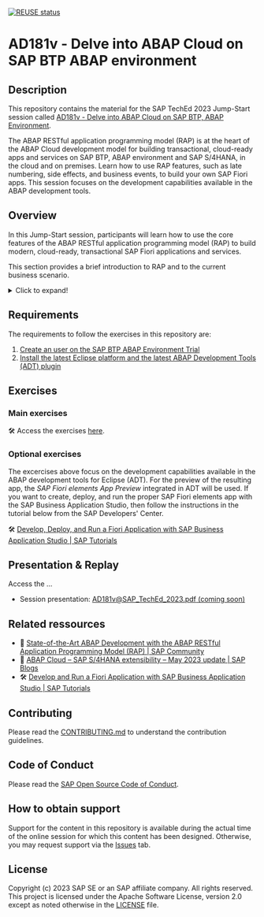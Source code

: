 [![REUSE status](https://api.reuse.software/badge/github.com/SAP-samples/teched2023-AD181v)](https://api.reuse.software/info/github.com/SAP-samples/teched2023-AD181v)

# AD181v - Delve into ABAP Cloud on SAP BTP ABAP environment

## Description

This repository contains the material for the SAP TechEd 2023 Jump-Start session called [AD181v - Delve into ABAP Cloud on SAP BTP, ABAP Environment](https://go3.events.sap.com/sapteched/virtual/2023/reg/flow/sap/sapteched23/catalog/page/catalog/session/1693019545062001fMQZ).  

The ABAP RESTful application programming model (RAP) is at the heart of the ABAP Cloud development model for building transactional, cloud-ready apps and services on SAP BTP, ABAP environment and SAP S/4HANA, in the cloud and on premises. Learn how to use RAP features, such as late numbering, side effects, and business events, to build your own SAP Fiori apps. This session focuses on the development capabilities available in the ABAP development tools. 

## Overview

In this Jump-Start session, participants will learn how to use the core features of the ABAP RESTful application programming model (RAP) to build modern, cloud-ready, transactional SAP Fiori applications and services.

This section provides a brief introduction to RAP and to the current business scenario.

<details>
  <summary>Click to expand!</summary>

### Business Scenario

> In this hands-on session we will guide you through the development of the OData service of a SAP Fiori elements based _Travel Processing App_ with RAP, using the _managed_ business object (BO) runtime implementation with semantic key and late numbering. We will give you more details on the scenario in the different exercises.
>   
> The OData service you are going to implement is based on the _ABAP Flight Reference Scenario_. To set the business context, the scenario is the following: The department responsible for managing worldwide Travels for multiple Agencies is requesting you to build a new Fiori app with draft capabilities for processing (i.e. creating, updating and deleting) Travels. 
  
<details>
  <summary>Click to expand!</summary>
   
The resulting _Travel_ app is a SAP Fiori elements-based List Report app with search, filter, and draft capabilities for processing travel bookings. A navigation to an Object Page for displaying the details of each _travel_ entry in the list report is offered. The application will look like this: 

that will look like this:

**List Report**:
<img src="exercises/images/ad181v_travelapp01.png" alt="RAP110 Travel App - List Report" width="100%">
  
**Object Page**: 
<img src="exercises/images/ad181v_travelapp02.png" alt="RAP110 Travel App - Object Page" width="100%">

Below is the simplified _Flight_ data model underlying the app.

<img src="exercises/images/ad181v_datamodel.png" alt="RAP110 Data Model" width="80%">

</details>

### About the ABAP RESTful Application Programming Model (RAP)
   
> **ABAP Cloud** is the development model for building cloud-ready business apps, services and extensions on SAP BTP and all SAP S/4HANA editions, i.e. public or private cloud, and even on-premise.
>
> The **ABAP RESTful Application Programming Model (RAP)** is the centerpiece of _ABAP Cloud development model_ for building transactional, cloud-ready SAP Fiori apps and Web APIs. RAP offers a set of concepts, tools, languages, and powerful frameworks provided on the ABAP platform. It supports the efficient development of innovative and cloud-ready enterprise applications, as well as the extension of SAP standard applications in an upgrade-stable way in the cloud and on-premise.

<details>
<summary>Click to expand!</summary>

RAP is an enabler for improving the user experience and innovating business processes in ABAP-based SAP solutions by leveraging SAP Fiori, SAP HANA, and the cloud. 
It is a long-term strategic solution for ABAP development on SAP’s flagship product SAP S/4HANA, in the cloud and on-premise (as of release 1909), as well as on the SAP BTP ABAP Environment.

The illustration below shows the high-level end-to-end development stack when working with RAP.  

<img src="exercises/images/rap_bigpicture.png" alt="RAP Big Picture" width="80%">

</details>

</details>

## Requirements

The requirements to follow the exercises in this repository are:
1. [Create an user on the SAP BTP ABAP Environment Trial](https://developers.sap.com/tutorials/abap-environment-trial-onboarding.html)
2. [Install the latest Eclipse platform and the latest ABAP Development Tools (ADT) plugin](https://developers.sap.com/tutorials/abap-install-adt.html)


## Exercises

### Main exercises
🛠 Access the exercises [here](https://github.tools.sap/D040081/rap_workshops/blob/master/rap1xx/rap110/README.md#-exercises).

### Optional exercises

The excercises above focus on the development capabilities available in the ABAP development tools for Eclipse (ADT). For the preview of the resulting app, the _SAP Fiori elements App Preview_ integrated in ADT will be used. If you want to create, deploy, and run the proper SAP Fiori elements app with the SAP Business Application Studio, then follow the instructions in the tutorial below from the SAP Developers' Center.

🛠 [Develop, Deploy, and Run a Fiori Application with SAP Business Application Studio | SAP Tutorials](https://developers.sap.com/tutorials/abap-environment-deploy-cf-production.html)

## Presentation & Replay

Access the ...
- Session presentation: [AD181v@SAP_TechEd_2023.pdf (coming soon)](/exercises/images/AD181v@SAP_TechEd_2023.pdf)
<!--
- Session replay (_login required_???)
-->

## Related ressources
 - 📃 [State-of-the-Art ABAP Development with the ABAP RESTful Application Programming Model (RAP) | SAP Community](https://community.sap.com/topics/abap/rap)
 - 📄 [ABAP Cloud – SAP S/4HANA extensibility – May 2023 update | SAP Blogs](https://blogs.sap.com/2023/05/26/abap-cloud-sap-s-4hana-extensibility-may-2023-update/)
 - 🛠 [Develop and Run a Fiori Application with SAP Business Application Studio | SAP Tutorials](https://developers.sap.com/tutorials/abap-environment-deploy-cf-production.html)

## Contributing
Please read the [CONTRIBUTING.md](./CONTRIBUTING.md) to understand the contribution guidelines.

## Code of Conduct
Please read the [SAP Open Source Code of Conduct](https://github.com/SAP-samples/.github/blob/main/CODE_OF_CONDUCT.md).

## How to obtain support

Support for the content in this repository is available during the actual time of the online session for which this content has been designed. Otherwise, you may request support via the [Issues](../../issues) tab.

## License
Copyright (c) 2023 SAP SE or an SAP affiliate company. All rights reserved. This project is licensed under the Apache Software License, version 2.0 except as noted otherwise in the [LICENSE](LICENSES/Apache-2.0.txt) file.

